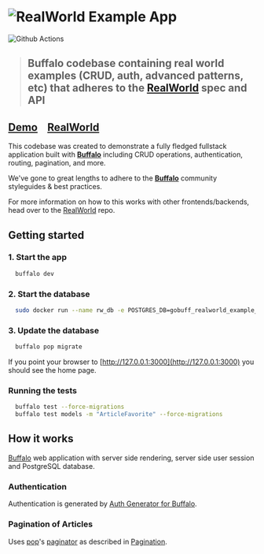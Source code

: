 # ![RealWorld Example App](logo.png)

![Github Actions](https://github.com/remast/gobuff_realworld_example_app/workflows/CI%20Build/badge.svg)

> ## Buffalo codebase containing real world examples (CRUD, auth, advanced patterns, etc) that adheres to the [RealWorld](https://github.com/gothinkster/realworld) spec and API

## [Demo](https://gobuff-realworld-example-app.herokuapp.com/)&nbsp;&nbsp;&nbsp;&nbsp;[RealWorld](https://github.com/gothinkster/realworld)

This codebase was created to demonstrate a fully fledged fullstack application built with **[Buffalo](http://gobuffalo.io)** including CRUD operations, authentication, routing, pagination, and more.

We've gone to great lengths to adhere to the **[Buffalo](http://gobuffalo.io)** community styleguides & best practices.

For more information on how to this works with other frontends/backends, head over to the [RealWorld](https://github.com/gothinkster/realworld) repo.

## Getting started

### 1. Start the app

```bash
  buffalo dev
```

### 2. Start the database

```bash
  sudo docker run --name rw_db -e POSTGRES_DB=gobuff_realworld_example_app_development -e POSTGRES_PASSWORD=postgres -e POSTGRES_USER=postgres -p 5432:5432 -d postgres
```

### 3. Update the database

```bash
  buffalo pop migrate
```

If you point your browser to [http://127.0.0.1:3000](http://127.0.0.1:3000) you should see the home page.

### Running the tests

```bash
  buffalo test --force-migrations
  buffalo test models -m "ArticleFavorite" --force-migrations
```

## How it works

[Buffalo](http://gobuffalo.io) web application with server side rendering, server side user session and PostgreSQL database.

### Authentication

Authentication is generated by [Auth Generator for Buffalo](https://github.com/gobuffalo/buffalo-auth).

### Pagination of Articles

Uses [pop](https://github.com/gobuffalo/pop)'s [paginator](https://github.com/gobuffalo/pop/blob/master/paginator.go) as described in [Pagination](https://github.com/gobuffalo/tags/wiki/Pagination).
